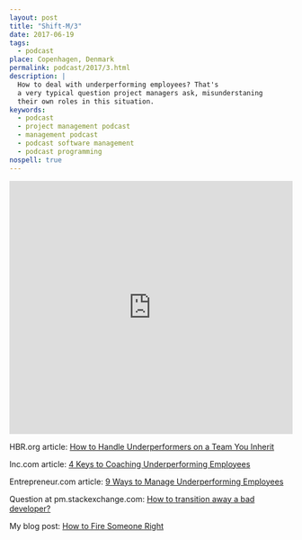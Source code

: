 ```yaml
---
layout: post
title: "Shift-M/3"
date: 2017-06-19
tags:
  - podcast
place: Copenhagen, Denmark
permalink: podcast/2017/3.html
description: |
  How to deal with underperforming employees? That's
  a very typical question project managers ask, misunderstaning
  their own roles in this situation.
keywords:
  - podcast
  - project management podcast
  - management podcast
  - podcast software management
  - podcast programming
nospell: true
---
```


<iframe width="100%" height="450" scrolling="no" frameborder="no" src="https://w.soundcloud.com/player/?url=https%3A//api.soundcloud.com/tracks/328871346&amp;auto_play=false&amp;hide_related=false&amp;show_comments=true&amp;show_user=true&amp;show_reposts=false&amp;visual=true"></iframe>

HBR.org article:
[How to Handle Underperformers on a Team You Inherit](https://hbr.org/2017/06/how-to-handle-underperformers-on-a-team-you-inherit#comment-section)

Inc.com article:
[4 Keys to Coaching Underperforming Employees](https://www.inc.com/lee-colan/4-keys-to-coaching-underperforming-employees.html)

Entrepreneur.com article:
[9 Ways to Manage Underperforming Employees](https://www.entrepreneur.com/article/236263)

Question at pm.stackexchange.com:
[How to transition away a bad developer?](https://pm.stackexchange.com/questions/323/how-to-transition-away-a-bad-developer/326#326)

My blog post:
[How to Fire Someone Right](http://www.yegor256.com/2015/09/16/how-to-fire-someone-right.html)
